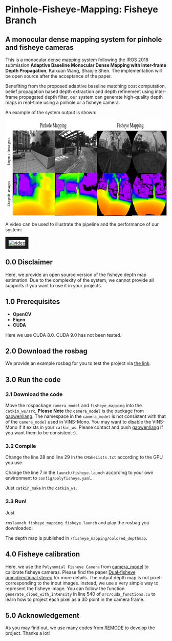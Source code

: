 # Pinhole-Fisheye-Mapping: Fisheye Branch
## A monocular dense mapping system for pinhole and fisheye cameras

This is a monocular dense mapping system following the IROS 2018 submission **Adaptive Baseline Monocular Dense Mapping with Inter-frame Depth Propagation**, Kaixuan Wang, Shaojie Shen. The implementation will be open source after the acceptance of the paper.

Benefiting from the proposed adaptive baseline matching cost computation, belief propagation based depth extraction and depth refinement using inter-frame propagated depth filter, our system can generate high-quality depth maps in real-time using a pinhole or a fisheye camera.

An example of the system output is shown:

<img src="fig/mapping_example.png" alt="mapping example" width = "793" height = "300">

A video can be used to illustrate the pipeline and the performance of our system:

<a href="https://youtu.be/sjxMjsl-fD4" target="_blank"><img src="http://img.youtube.com/vi/sjxMjsl-fD4/0.jpg" 
alt="video" width="480" height="360" border="10" /></a>

## 0.0 Disclaimer

Here, we provide an open source version of the fisheye depth map estimation. Due to the complexity of the system, we cannot provide all supports if you want to use it in your projects.

## 1.0 Prerequisites
+ **OpenCV**
+ **Eigen**
+ **CUDA**

Here we use CUDA 8.0. CUDA 9.0 has not been tested.

## 2.0 Download the rosbag

We provide an example rosbag for you to test the project via [the link](https://www.dropbox.com/s/nv4sz71dbe3d64c/fisheye_short.bag?dl=0).

## 3.0 Run the code

### 3.1 Download the code 

Move the rospackage ```camera_model``` and ```fisheye_mapping``` into the ```catkin_ws/src```. **Please Note** the ```camera_model``` is the package from [gaowenliang](https://github.com/gaowenliang). The namespace in the ```camera_model``` is not consistent with that of the ```camera_model``` used in VINS-Mono. You may want to disable the VINS-Mono if it exists in your ```catkin_ws```. Please contact and push [gaowenliang](https://github.com/gaowenliang) if you want them to be consistent :).

### 3.2 Compile

Change the line 28 and line 29 in the ```CMakeLists.txt``` according to the GPU you use.

Change the line 7 in the ```launch/fisheye.launch``` according to your own environment to ```config/polyfisheye.yaml```.

Just ```catkin_make``` in the ```catkin_ws```.

### 3.3 Run!

Just

```roslaunch fisheye_mapping fisheye.launch``` and play the rosbag you downloaded.

 The depth map is published in ```/fisheye_mapping/colored_depthmap```.

## 4.0 Fisheye calibration

Here, we use the ```Polynomial Fisheye Camera``` from [camera_model](https://github.com/gaowenliang/camera_model) to calibrate fisheye cameras. Please find the paper [Dual-fisheye omnidirectional stereo](https://ieeexplore.ieee.org/document/8206587/) for more details. The output depth map is not pixel-corresponding to the input images. Instead, we use a very simple way to represent the fisheye image. You can follow the function ```generate_cloud_with_intensity``` in line 540 of ```src/cuda_functions.cu``` to learn how to project each pixel as a 3D point in the camera frame.

## 5.0 Acknowledgement

As you may find out, we use many codes from [REMODE](https://github.com/uzh-rpg/rpg_open_remode) to develop the project. Thanks a lot!